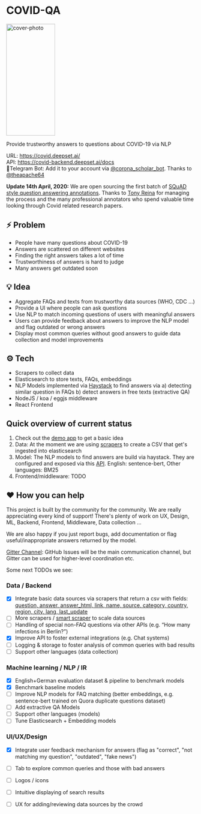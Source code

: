 # COVID-QA

<img alt="cover-photo" src="https://github.com/deepset-ai/COVID-QA/blob/master/docs/img/covid-bert.png?raw=true" width="130" height="298" />

Provide trustworthy answers to questions about COVID-19 via NLP

URL: https://covid.deepset.ai/  
API: https://covid-backend.deepset.ai/docs  
🤖Telegram Bot: Add it to your account via [@corona_scholar_bot](https://t.me/corona_scholar_bot). Thanks to [@theapache64](https://github.com/theapache64)

**Update 14th April, 2020:** We are open sourcing the first batch of 
[SQuAD style question answering annotations](https://github.com/deepset-ai/COVID-QA/tree/master/data/question-answering).
Thanks to [Tony Reina](https://www.linkedin.com/in/skysurgery/) for managing the process and the 
many professional annotators who spend valuable time looking through Covid related research papers.

## :zap: Problem
- People have many questions about COVID-19
- Answers are scattered on different websites 
- Finding the right answers takes a lot of time
- Trustworthiness of answers is hard to judge
- Many answers get outdated soon

## :bulb: Idea
- Aggregate FAQs and texts from trustworthy data sources (WHO, CDC ...)
- Provide a UI where people can ask questions
- Use NLP to match incoming questions of users with meaningful answers
- Users can provide feedback about answers to improve the NLP model and flag outdated or wrong answers
- Display most common queries without good answers to guide data collection and model improvements

## :gear:	Tech 
- Scrapers to collect data
- Elasticsearch to store texts, FAQs, embeddings
- NLP Models implemented via [Haystack](https://github.com/deepset-ai/haystack/) to find answers via a) detecting similar question in FAQs b) detect answers in free texts (extractive QA)
- NodeJS / koa / eggjs middleware
- React Frontend

## Quick overview of current status 

1. Check out the [demo app](https://covid.deepset.ai/) to get a basic idea 
2. Data: At the moment we are using [scrapers](https://github.com/deepset-ai/COVID-QA/tree/master/data/scrapers) to create a CSV that get's ingested into elasticsearch
3. Model: The NLP models to find answers are build via haystack. They are configured and exposed via this [API](https://github.com/deepset-ai/COVID-QA/tree/master/backend). English: sentence-bert, Other languages: BM25
4. Frontend/middleware: TODO

## :heart: How you can help
This project is built by the community for the community. We are really appreciating every kind of support! There's plenty of work on UX, Design, ML, Backend, Frontend, Middleware, Data collection ...

We are also happy if you just report bugs, add documentation or flag useful/inappropriate answers returned by the model.

[Gitter Channel](https://gitter.im/COVID-QA/community?utm_source=share-link&utm_medium=link&utm_campaign=share-link): GitHub Issues will be the main communication channel, but Gitter can be used for higher-level coordination etc.

Some next TODOs we see:
### Data / Backend
- [x] Integrate basic data sources via scrapers that return a csv with fields: [question,	answer, answer_html, 
link, name, source, category, country, region, city, lang, last_update](https://github.com/deepset-ai/COVID-QA/blob/master/docs/img/example-data-format.png)
- [ ] More scrapers / [smart scraper](https://github.com/deepset-ai/COVID-QA/issues/81) to scale data sources 
- [ ] Handling of special non-FAQ questions via other APIs (e.g. “How many infections in Berlin?”)
- [x] Improve API to foster external integrations (e.g. Chat systems)
- [ ] Logging & storage to foster analysis of common queries with bad results  
- [ ] Support other languages (data collection)

### Machine learning / NLP / IR
- [x] English+German evaluation dataset & pipeline to benchmark models
- [x] Benchmark baseline models 
- [ ] Improve NLP models for FAQ matching (better embeddings, e.g. sentence-bert trained on Quora duplicate questions dataset)
- [ ] Add extractive QA Models
- [ ] Support other languages (models)
- [ ] Tune Elasticsearch + Embedding models

### UI/UX/Design
- [x] Integrate user feedback mechanism for answers (flag as "correct", "not matching my question", "outdated", "fake news")
- [ ] Tab to explore common queries and those with bad answers
- [ ] Logos / icons
- [ ] Intuitive displaying of search results
- [ ] UX for adding/reviewing data sources by the crowd


